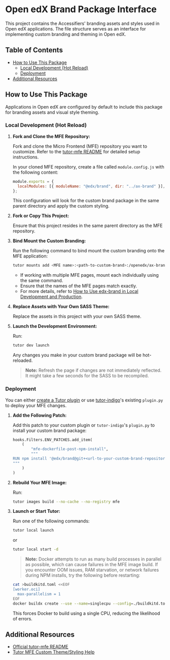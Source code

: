 # Open edX Brand Package Interface

This project contains the Accessifiers' branding assets and styles used in Open edX applications. The file structure serves as an interface for implementing custom branding and theming in Open edX.

## Table of Contents

- [How to Use This Package](#how-to-use-this-package)
  - [Local Development (Hot Reload)](#local-development-hot-reload)
  - [Deployment](#deployment)
- [Additional Resources](#additional-resources)

## How to Use This Package

Applications in Open edX are configured by default to include this package for branding assets and visual style theming.

### Local Development (Hot Reload)

1. **Fork and Clone the MFE Repository:**

   Fork and clone the Micro Frontend (MFE) repository you want to customize. Refer to the [tutor-mfe README](https://github.com/overhangio/tutor-mfe#mfe-development) for detailed setup instructions.

   In your cloned MFE repository, create a file called `module.config.js` with the following content:

   ```javascript
   module.exports = {
     localModules: [{ moduleName: "@edx/brand", dir: "../ax-brand" }],
   };
   ```

   This configuration will look for the custom brand package in the same parent directory and apply the custom styling.

2. **Fork or Copy This Project:**

   Ensure that this project resides in the same parent directory as the MFE repository.

3. **Bind Mount the Custom Branding:**

   Run the following command to bind mount the custom branding onto the MFE application:

   ```bash
   tutor mounts add <MFE name>:<path-to-custom-brand>:/openedx/ax-brand
   ```

   - If working with multiple MFE pages, mount each individually using the same command.
   - Ensure that the names of the MFE pages match exactly.
   - For more details, refer to [How to Use edx-brand in Local Development and Production](https://discuss.openedx.org/t/how-to-use-edx-brand-in-local-development-and-production/13323).

4. **Replace Assets with Your Own SASS Theme:**

   Replace the assets in this project with your own SASS theme.

5. **Launch the Development Environment:**

   Run:

   ```bash
   tutor dev launch
   ```

   Any changes you make in your custom brand package will be hot-reloaded.

   > **Note:** Refresh the page if changes are not immediately reflected. It might take a few seconds for the SASS to be recompiled.

### Deployment

You can either [create a Tutor plugin](https://docs.tutor.edly.io/tutorials/plugin.html) or use [tutor-indigo](https://github.com/Accessifiers/ax-tutor-indigo)'s existing `plugin.py` to deploy your MFE changes.

1. **Add the Following Patch:**

   Add this patch to your custom plugin or `tutor-indigo`'s `plugin.py` to install your custom brand package:

   ```python
   hooks.Filters.ENV_PATCHES.add_item(
       (
           "mfe-dockerfile-post-npm-install",
           """
   RUN npm install '@edx/brand@git+<url-to-your-custom-brand-repository>'
   """
       )
   )
   ```

2. **Rebuild Your MFE Image:**

   Run:

   ```bash
   tutor images build --no-cache --no-registry mfe
   ```

3. **Launch or Start Tutor:**

   Run one of the following commands:

   ```bash
   tutor local launch
   ```

   or

   ```bash
   tutor local start -d
   ```

   > **Note:** Docker attempts to run as many build processes in parallel as possible, which can cause failures in the MFE image build. If you encounter OOM issues, RAM starvation, or network failures during NPM installs, try the following before restarting:

   ```bash
   cat >buildkitd.toml <<EOF
   [worker.oci]
     max-parallelism = 1
   EOF
   docker buildx create --use --name=singlecpu --config=./buildkitd.toml
   ```

   This forces Docker to build using a single CPU, reducing the likelihood of errors.

## Additional Resources

- [Official tutor-mfe README](https://github.com/overhangio/tutor-mfe)
- [Tutor MFE Custom Theme/Styling Help](https://discuss.openedx.org/t/tutor-mfe-custom-theme-styling-help/14170)
